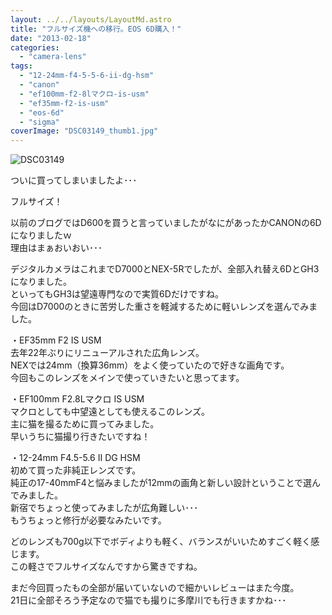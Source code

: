 ```yaml
---
layout: ../../layouts/LayoutMd.astro
title: "フルサイズ機への移行。EOS 6D購入！"
date: "2013-02-18"
categories: 
  - "camera-lens"
tags: 
  - "12-24mm-f4-5-5-6-ii-dg-hsm"
  - "canon"
  - "ef100mm-f2-8lマクロ-is-usm"
  - "ef35mm-f2-is-usm"
  - "eos-6d"
  - "sigma"
coverImage: "DSC03149_thumb1.jpg"
---
```


![DSC03149](/archive/images/DSC03149_thumb.jpg "DSC03149")


ついに買ってしまいましたよ･･･

フルサイズ！

以前のブログではD600を買うと言っていましたがなにがあったかCANONの6Dになりましたｗ  
理由はまぁおいおい･･･

デジタルカメラはこれまでD7000とNEX-5Rでしたが、全部入れ替え6DとGH3になりました。  
といってもGH3は望遠専門なので実質6Dだけですね。  
今回はD7000のときに苦労した重さを軽減するために軽いレンズを選んでみました。

・EF35mm F2 IS USM  
去年22年ぶりにリニューアルされた広角レンズ。  
NEXでは24mm（換算36mm）をよく使っていたので好きな画角です。  
今回もこのレンズをメインで使っていきたいと思ってます。

・EF100mm F2.8Lマクロ IS USM  
マクロとしても中望遠としても使えるこのレンズ。  
主に猫を撮るために買ってみました。  
早いうちに猫撮り行きたいですね！

・12-24mm F4.5-5.6 II DG HSM  
初めて買った非純正レンズです。  
純正の17-40mmF4と悩みましたが12mmの画角と新しい設計ということで選んでみました。  
新宿でちょっと使ってみましたが広角難しい･･･  
もうちょっと修行が必要なみたいです。

どのレンズも700g以下でボディよりも軽く、バランスがいいためすごく軽く感じます。  
この軽さでフルサイズなんですから驚きですね。

まだ今回買ったもの全部が届いていないので細かいレビューはまた今度。  
21日に全部そろう予定なので猫でも撮りに多摩川でも行きますかね･･･
